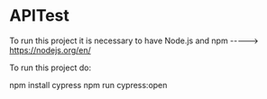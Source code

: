 # APITest

To run this project it is necessary to have Node.js and npm -----> https://nodejs.org/en/


To run this project do:

npm install cypress
npm run cypress:open 



